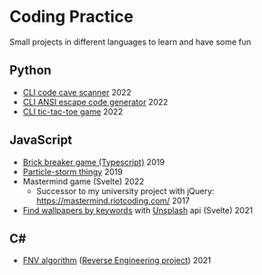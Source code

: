 # Coding Practice

Small projects in different languages to learn and have some fun

## Python

- [CLI code cave scanner](/code-cave-scanner) 2022
- [CLI ANSI escape code generator](/ansi-escape-code-generator) 2022
- [CLI tic-tac-toe game](/tic-tac-toe) 2022

## JavaScript

- [Brick breaker game (Typescript)](https://github.com/mriot/brick-breaker) 2019
- [Particle-storm thingy](/particle-storm) 2019
- Mastermind game (Svelte) 2022
  - Successor to my university project with jQuery: <https://mastermind.riotcoding.com/> 2017
- [Find wallpapers by keywords](/wallpaper-finder) with [Unsplash](https://unsplash.com/) api (Svelte) 2021

## C#

- [FNV algorithm](https://github.com/mriot/jubjub/blob/master/fnv-algo.cs) ([Reverse Engineering project](https://github.com/mriot/jubjub)) 2021
